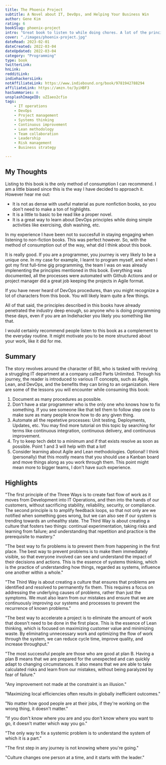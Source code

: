 ```yaml
---
title: The Phoenix Project
subtitle: A Novel about IT, DevOps, and Helping Your Business Win
author: Gene Kim
rating: 6
bookSlug: phoenix-project
intro: "Great book to listen to while doing chores. A lot of the principles have penetrated the tech industry, so you will be familiar with what this book has to offer. However, you should still give it a try, since there aren't many book like that one. A fictious story about DevOps practices. THat's pretty cool and unique."
cover: "./images/phoenix-project.jpg"
dateRead: 2023-02-01
dateCreated: 2022-03-04
dateUpdated: 2022-03-04
category: "Programming"
type: book
twitterLink:
hnLink:
redditLink:
indiehackersLink:
notAffiliateLink: https://www.indiebound.org/book/9781942788294
affiliateLink: https://amzn.to/3yiHBF3
hasSummaries: n
unsplashImageID: uZIaeo2cfio
tags:
    - IT operations
    - DevOps
    - Project management
    - Systems thinking
    - Continuous improvement
    - Lean methodology
    - Team collaboration
    - Leadership
    - Risk management
    - Business strategy

---
```


## My Thoughts

Listing to this book is the only method of consumption I can recommend. I am a little biased since this is the way I have decided to approach it. However hear me out:
  - It is not as dense with useful material as pure nonfiction books, so you don't need to make a ton of highlights.
  - It is a little to basic to be read like a proper novel.
  - It is a great way to learn about DevOps principles while doing simple activities like exercising, dish washing, etc.

In my experience I have been not to succesfull in staying engaging when listening to non-fiction books. This was perfect however. So, with the method of consumption out of the way, what did I think about this book.

It is really good. If you are a programmer, you journey is very likely to be a unique one. In my case for example, I learnt to program myself, and when I got my first full-time gig programming, the team I was on was already implenenting the principles mentioned in this book. Everything was documented, all the processes were automated with Github Actions and or project manager did a great job keeping the projects in Agile format.

If you have never heard of DevOps procedures, than you might recognize a lot of characters from this book. You will likely learn quite a few things.

All of that said, the principles described in this books have already penetrated the industry deep enough, so anyone who is doing programming these days, even if you are an Indiehacker you likely you something like that.

I would certainly recommend people listen to this book as a complement to the everyday routine. It might motivate you to be more structured about your work, like it did for me.

## Summary

The story revolves around the character of Bill, who is tasked with reviving a struggling IT department at a company called Parts Unlimited. Through his journey, the reader is introduced to various IT concepts, such as Agile, Lean, and DevOps, and the benefits they can bring to an organization. Here are some of the lessons you will encounter while consuming this book:

1. Document as many procedures as possible.
2. Don't have a star programmer who is the only one who knows how to fix something. If you see someone like that tell them to follow step one to make sure as many people know how to do any given thing.
3. Automate all the repetetive processes: Unit testing, Deployments, Updates, etc. You may find more tutorial on this topic by searching for terms like continuous integration, continuous delivery, and continuous improvement.
4. Try to keep tech debt to a minimum and if that exists resolve as soon as possible. Point 1 and 3 will help with that a lot!
5. Consider learning about Agile and Lean methodologies. Optional! I think (personally) that this mostly means that you should use a Kanban board and move things along as you work through them. This point might mean more to bigger teams, I don't have such experience.

## Highlights

"The first principle of the Three Ways is to create fast flow of work as it moves from Development into IT Operations, and then into the hands of our customers, without sacrificing stability, reliability, security, or compliance. The second principle is to amplify feedback loops, so that not only are we notified when something goes wrong, but we can also see if our system is trending towards an unhealthy state. The Third Way is about creating a culture that fosters two things: continual experimentation, taking risks and learning from failure; and understanding that repetition and practice is the prerequisite to mastery."

"The best way to fix problems is to prevent them from happening in the first place. The best way to prevent problems is to make them immediately visible, so that everyone involved can see and understand the impact of their decisions and actions. This is the essence of systems thinking, which is the practice of understanding how things, regarded as systems, influence one another within a whole."

"The Third Way is about creating a culture that ensures that problems are identified and resolved to permanently fix them. This requires a focus on addressing the underlying causes of problems, rather than just the symptoms. We must also learn from our mistakes and ensure that we are continuously improving our systems and processes to prevent the recurrence of known problems."

"The best way to accelerate a project is to eliminate the amount of work that doesn't need to be done in the first place. This is the essence of Lean thinking, which is focused on maximizing customer value and minimizing waste. By eliminating unnecessary work and optimizing the flow of work through the system, we can reduce cycle time, improve quality, and increase throughput."

"The most successful people are those who are good at plan B. Having a plan B means that we are prepared for the unexpected and can quickly adapt to changing circumstances. It also means that we are able to take calculated risks and learn from our mistakes, without being paralyzed by fear of failure."

"Any improvement not made at the constraint is an illusion."

"Maximizing local efficiencies often results in globally inefficient outcomes."

"No matter how good people are at their jobs, if they're working on the wrong thing, it doesn't matter."

"If you don't know where you are and you don't know where you want to go, it doesn't matter which way you go."

"The only way to fix a systemic problem is to understand the system of which it is a part."

"The first step in any journey is not knowing where you're going."

"Culture changes one person at a time, and it starts with the leader."
